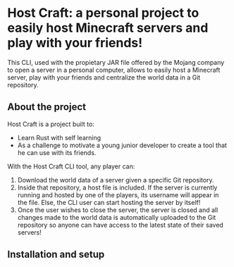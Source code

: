 # Host Craft: a personal project to easily host Minecraft servers and play with your friends!
This CLI, used with the propietary JAR file offered by the Mojang company to open a server in a personal computer,
allows to easily host a Minecraft server, play with your friends and centralize the world data in a Git repository.

## About the project
Host Craft is a project built to:
- Learn Rust with self learning
- As a challenge to motivate a young junior developer to create a tool that he can use with its friends.

With the Host Craft CLI tool, any player can:
1. Download the world data of a server given a specific Git repository.
2. Inside that repository, a host file is included. If the server is currently running and hosted
by one of the players, its username will appear in the file. Else, the CLI user can start hosting
the server by itself!
3. Once the user wishes to close the server, the server is closed and all changes made to the world
data is automatically uploaded to the Git repository so anyone can have access to the latest state
of their saved servers!

## Installation and setup